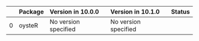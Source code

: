 <!-- markdown-link-check-disable -->

|    | Package   | Version in 10.0.0    | Version in 10.1.0    | Status   |
|---:|:----------|:---------------------|:---------------------|:---------|
|  0 | oysteR    | No version specified | No version specified |          |